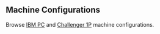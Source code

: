 Machine Configurations
---

Browse [IBM PC](/configs/pc/machines/) and [Challenger 1P](/configs/c1p/machines/) machine configurations.
